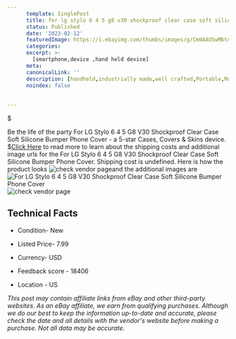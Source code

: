 ```yaml
---
      template: SinglePost
      title: for lg stylo 6 4 5 g8 v30 shockproof clear case soft silicone bumper phone cover
      status: Published
      date: '2023-02-12'
      featuredImage: https://i.ebayimg.com/thumbs/images/g/Cm0AAOSwMbtdhacQ/s-l225.jpg
      categories: 
      excerpt: >-
        [smartphone,device ,hand held device]
      meta:
      canonicalLink: ''
      description: [handheld,industrially made,well crafted,Portable,Mobile,Compact,Convenient,Lightweight,Maneuverable,Man-portable,Miniature,Carriable,Hand-held,Light,Holdable,Transportable,Mobile device,Pocket-sized,On-the-go,Wireless,Cordless,Compact size,Convenient size, smartphone,device ,hand held device]
      noindex: false
      
        
---
```

$

Be the life of the party For LG Stylo 6 4 5 G8 V30 Shockproof Clear Case Soft Silicone Bumper Phone Cover - a 5-star Cases, Covers & Skins device.
$[Click Here](https://www.ebay.com/itm/153651687010?hash=item23c65aae62%3Ag%3ACm0AAOSwMbtdhacQ&mkevt=1&mkcid=1&mkrid=711-53200-19255-0&campid=%253CePNCampaignId%253E&customid=%253CreferenceId%253E&toolid=10049) to read more to learn about the shipping costs and additional image urls for the For LG Stylo 6 4 5 G8 V30 Shockproof Clear Case Soft Silicone Bumper Phone Cover. Shipping cost is undefined. Here is how the product looks ![check vendor page](https://i.ebayimg.com/thumbs/images/g/Cm0AAOSwMbtdhacQ/s-l225.jpg)and the additional images are![For LG Stylo 6 4 5 G8 V30 Shockproof Clear Case Soft Silicone Bumper Phone Cover](https://i.ebayimg.com/images/g/Cm0AAOSwMbtdhacQ/s-l960.jpg)![check vendor page](https://origin-galleryplus.ebayimg.com/ws/web/153651687010_2_0_1/225x225.jpg,https://origin-galleryplus.ebayimg.com/ws/web/153651687010_3_0_1/225x225.jpg,https://origin-galleryplus.ebayimg.com/ws/web/153651687010_4_0_1/225x225.jpg,https://origin-galleryplus.ebayimg.com/ws/web/153651687010_5_0_1/225x225.jpg,https://origin-galleryplus.ebayimg.com/ws/web/153651687010_6_0_1/225x225.jpg,https://origin-galleryplus.ebayimg.com/ws/web/153651687010_7_0_1/225x225.jpg)



 ## Technical Facts 



     
      

 - Condition- New 


      

 - Listed Price- 7.99 


      

 - Currency- USD 


      

 - Feedback score - 18406 


      

 - Location - US 


      
      

 *_This post may contain affiliate links from eBay and other third-party websites. As an eBay affiliate, we earn from qualifying purchases. Although we do our best to keep the information up-to-date and accurate, please check the date and all details with the vendor's website before making a purchase. Not all data may be accurate._*






